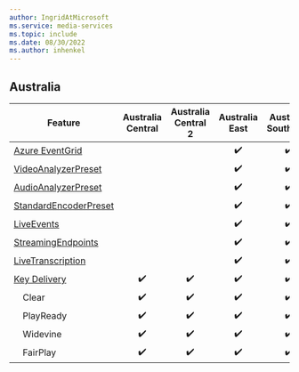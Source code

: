```yaml
---
author: IngridAtMicrosoft
ms.service: media-services
ms.topic: include
ms.date: 08/30/2022
ms.author: inhenkel
---
```


<!--Feature availability in region-->
## Australia

| Feature| Australia Central | Australia Central 2 | Australia East | Australia Southeast |
| ------ | :---------------: | :-----------------: | :------------: | :-----------------: |
| [Azure EventGrid](../monitoring/reacting-to-media-services-events.md) |<!-- Central -->|<!-- Central 2 -->|&#10004;&#65039;|&#10004;&#65039;|
| [VideoAnalyzerPreset](../analyze-video-audio-files-concept.md)        |<!-- Central -->|<!-- Central 2 -->|&#10004;&#65039;|&#10004;&#65039;|
| [AudioAnalyzerPreset](../analyze-video-audio-files-concept.md)        |<!-- Central -->|<!-- Central 2 -->|&#10004;&#65039;|&#10004;&#65039;|
| [StandardEncoderPreset](../encode-concept.md)                         |<!-- Central -->|<!-- Central 2 -->|&#10004;&#65039;|&#10004;&#65039;|
| [LiveEvents](../stream-live-streaming-concept.md)                     |<!-- Central -->|<!-- Central 2 -->|&#10004;&#65039;|&#10004;&#65039;|
| [StreamingEndpoints](../stream-streaming-endpoint-concept.md)         |<!-- Central -->|<!-- Central 2 -->|&#10004;&#65039;|&#10004;&#65039;|
| [LiveTranscription](../live-event-live-transcription-how-to.md)       |<!-- Central -->|<!-- Central 2 -->|&#10004;&#65039;|&#10004;&#65039;|
| [Key Delivery](../drm-content-protection-concept.md)                  |&#10004;&#65039;|&#10004;&#65039;|&#10004;&#65039;|&#10004;&#65039;|
| &emsp;Clear                                                           |&#10004;&#65039;|&#10004;&#65039;|&#10004;&#65039;|&#10004;&#65039;|
| &emsp;PlayReady                                                       |&#10004;&#65039;|&#10004;&#65039;|&#10004;&#65039;|&#10004;&#65039;|
| &emsp;Widevine                                                        |&#10004;&#65039;|&#10004;&#65039;|&#10004;&#65039;|&#10004;&#65039;|
| &emsp;FairPlay                                                        |&#10004;&#65039;|&#10004;&#65039;|&#10004;&#65039;|&#10004;&#65039;|